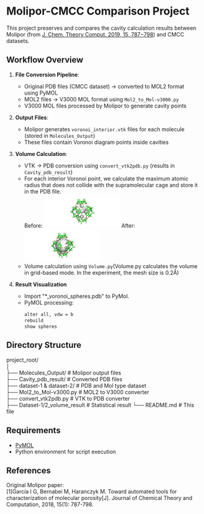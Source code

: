 # Molipor-CMCC Comparison Project

This project preserves and compares the cavity calculation results between Molipor (from [J. Chem. Theory Comput. 2019, 15, 787−798](https://pubs.acs.org/doi/10.1021/acs.jctc.8b00764)) and CMCC datasets.

## Workflow Overview

1. **File Conversion Pipeline**:
   - Original PDB files (CMCC dataset) → converted to MOL2 format using PyMOL
   - MOL2 files → V3000 MOL format using `Mol2_to_Mol-v3000.py`
   - V3000 MOL files processed by Molipor to generate cavity points

2. **Output Files**:
   - Molipor generates `voronoi_interior.vtk` files for each molecule (stored in `Molecules_Output`)
   - These files contain Voronoi diagram points inside cavities

3. **Volume Calculation**:
   - VTK → PDB conversion using `convert_vtk2pdb.py` (results in `Cavity_pdb_result`)
   - For each interior Voronoi point, we calculate the maximum atomic radius that does not collide with the supramolecular cage and store it in the PDB file.  
      Before: <img src="./Image/A1_origin.png" alt="" width="200" title="">       After:<img src="./Image/A1.png" alt="" width="200" title="">
   - Volume calculation using `Volume.py`(Volume.py calculates the volume in grid-based mode. In the experiment, the mesh size is 0.2Å)

4. **Result Visualization**
   - Import "*_voronoi_spheres.pdb" to PyMol.
   - PyMOL processing:  
     ```pymol
     alter all, vdw = b
     rebuild
     show spheres
     ```



## Directory Structure
project_root/  
│  
├── Molecules_Output/ # Molipor output files  
├── Cavity_pdb_result/ # Converted PDB files  
├── dataset-1 & dataset-2/ # PDB and Mol type dataset  
├── Mol2_to_Mol-v3000.py # MOL2 to V3000 converter  
├── convert_vtk2pdb.py # VTK to PDB converter  
├── Dataset-1/2_volume_result # Statistical result
└── README.md # This file  


## Requirements

- [PyMOL](https://pymol.org/)
- Python environment for script execution

## References

Original Molipor paper:  
[1]García I G, Bernabei M, Haranczyk M. Toward automated tools for characterization of molecular porosity[J]. Journal of Chemical Theory and Computation, 2018, 15(1): 787-798.